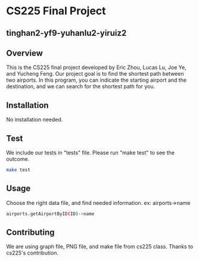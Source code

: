 # CS225 Final Project
## tinghan2-yf9-yuhanlu2-yiruiz2

## Overview
This is the CS225 final project developed by Eric Zhou, Lucas Lu, Joe Ye, and Yucheng Feng. 
Our project goal is to find the shortest path between two airports. In this program, you can
indicate the starting airport and the destination, and we can search for the shortest path for you.

## Installation
No installation needed.

## Test
We include our tests in "tests" file.
Please run "make test" to see the outcome.
```bash
make test
```

## Usage
Choose the right data file, and find needed information. ex: airports->name
```bash
airports.getAirportByID(ID)->name
```
## Contributing
We are using graph file, PNG file, and make file from cs225 class. Thanks to cs225's contribution.






